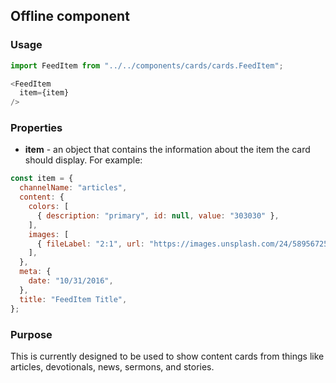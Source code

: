## Offline component

### Usage

```js
import FeedItem from "../../components/cards/cards.FeedItem";

<FeedItem
  item={item}
/>
```

### Properties

* **item** - an object that contains the information about the item the card should display. For example:

```js
const item = {
  channelName: "articles",
  content: {
    colors: [
      { description: "primary", id: null, value: "303030" },
    ],
    images: [
      { fileLabel: "2:1", url: "https://images.unsplash.com/24/5895672523_2e8ce56485_o.jpg" },
    ],
  },
  meta: {
    date: "10/31/2016",
  },
  title: "FeedItem Title",
};
```

### Purpose

This is currently designed to be used to show content cards from things like articles, devotionals, news, sermons, and stories.
